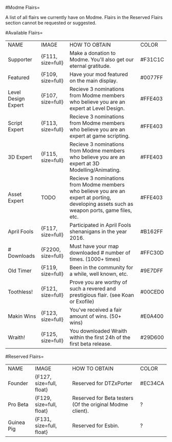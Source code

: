 #Modme Flairs=

A list of all flairs we currently have on Modme. Flairs in the Reserved Flairs section cannot be requested or suggested.

#Available Flairs=

<table>
	<tr>
      	<td>NAME</td>
      	<td>IMAGE</td>
      	<td>HOW TO OBTAIN</td>
      	<td>COLOR</td>
      </tr>
      <tr>
      	<td>Supporter</td>
      	<td>{F111, size=full}</td>
      	<td>Make a donation to Modme. You'll also get our eternal gratitude.</td>
      	<td>#F31C1C</td>
      </tr>
      <tr>
      	<td>Featured</td>
      	<td>{F109, size=full}</td>
      	<td>Have your mod featured on the main display.</td>
      	<td>#0077FF</td>
      </tr>
      <tr>
      	<td>Level Design Expert</td>
      	<td>{F107, size=full}</td>
      	<td>Recieve 3 nominations from Modme members who believe you are an expert at Level Design.</td>
      	<td>#FFE403</td>
      </tr>
      <tr>
      	<td>Script Expert</td>
      	<td>{F113, size=full}</td>
      	<td>Recieve 3 nominations from Modme members who believe you are an expert at game scripting.</td>
      	<td>#FFE403</td>
      </tr>
      <tr>
      	<td>3D Expert</td>
      	<td>{F115, size=full}</td>
      	<td>Recieve 3 nominations from Modme members who believe you are an expert at 3D Modelling/Animating.</td>
      	<td>#FFE403</td>
      </tr>
<tr>
      	<td>Asset Expert</td>
      	<td>TODO</td>
      	<td>Recieve 3 nominations from Modme members who believe you are an expert at porting, developing assets such as weapon ports, game files, etc.</td>
      	<td>#FFE403</td>
      </tr>
      <tr>
      	<td>April Fools</td>
      	<td>{F117, size=full}</td>
      	<td>Participated in April Fools shenanigans in the year 2016.</td>
      	<td>#B162FF</td>
      </tr>
      <tr>
      	<td># Downloads</td>
      	<td>{F2200, size=full}</td>
      	<td>Must have your map downloaded # number of times. (1000+ times)</td>
      	<td>#FFC30D</td>
      </tr>
      <tr>
      	<td>Old Timer</td>
      	<td>{F119, size=full}</td>
      	<td>Been in the community for a while, well known, etc.</td>
      	<td>#9E7DFF</td>
      </tr>
      <tr>
      	<td>Toothless!</td>
      	<td>{F121, size=full}</td>
      	<td>Prove you are worthy of such a revered and prestigious flair. (see Koan or Exofile)</td>
      	<td>#00CED0</td>
      </tr>
      <tr>
      	<td>Makin Wins</td>
      	<td>{F123, size=full}</td>
      	<td>You've received a fair amount of wins. (50+ wins)</td>
      	<td>#E0A400</td>
      </tr>
      <tr>
          <td>Wraith!</td>
          <td>{F125, size=full}</td>
          <td>You downloaded Wraith within the first 24h of the first beta release.</td>
          <td>#29D600</td>
      </tr>
</table>

#Reserved Flairs=

<table>
	<tr>
      	<td>NAME</td>
      	<td>IMAGE</td>
      	<td>HOW TO OBTAIN</td>
      	<td>COLOR</td>
      </tr>
	<tr>
      	<td>Founder</td>
      	<td>{F127, size=full, float}</td>
      	<td>Reserved for DTZxPorter</td>
      	<td>#EC34CA</td>
      </tr>
      <tr>
      	<td>Pro Beta</td>
      	<td>{F129, size=full, float}</td>
      	<td>Reserved for Beta testers (Of the original Modme client).</td>
      	<td>?</td>
      </tr>
      <tr>
      	<td>Guinea Pig</td>
      	<td>{F131, size=full, float}</td>
      	<td>Reserved for Esbin.</td>
      	<td>?</td>
      </tr>
</table>